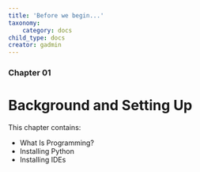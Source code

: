 ```yaml
---
title: 'Before we begin...'
taxonomy:
    category: docs
child_type: docs
creator: gadmin
---
```


### Chapter 01

# Background and Setting Up

This chapter contains:
* What Is Programming?
* Installing Python
* Installing IDEs

